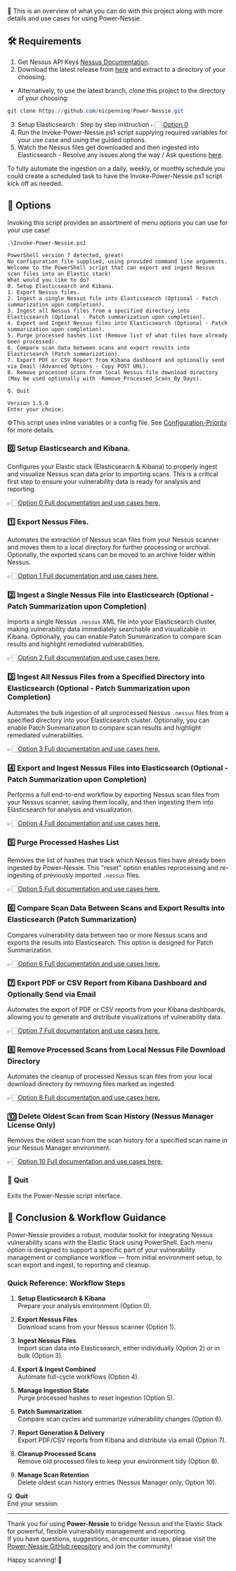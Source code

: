 💫 This is an overview of what you can do with this project along with more details and use cases for using Power-Nessie.

## 🛠️ Requirements
1. Get Nessus API Keys [Nessus Documentation](https://docs.tenable.com/nessus/Content/GenerateAnAPIKey.htm).
2. Download the latest release from [here](https://github.com/nicpenning/Power-Nessie/releases/latest) and extract to a directory of your choosing.
- Alternatively, to use the latest branch, clone this project to the directory of your choosing: 
```PowerShell
git clone https://github.com/nicpenning/Power-Nessie.git
```
3. Setup Elasticsearch : Step by step instruction 👉🏻 [Option 0](./Option-0.md)
4. Run the Invoke-Power-Nessie.ps1 script supplying required variables for your use case and using the guided options.
5. Watch the Nessus files get downloaded and then ingested into Elasticsearch - Resolve any issues along the way / Ask questions [here](https://github.com/nicpenning/Power-Nessie/discussions).

To fully automate the ingestion on a daily, weekly, or monthly schedule you could create a scheduled task to have the Invoke-Power-Nessie.ps1 script kick off as needed.

## 📃 Options
Invoking this script provides an assortment of menu options you can use for your use case!

```
.\Invoke-Power-Nessie.ps1

PowerShell version 7 detected, great!
No configuration file supplied, using provided command line arguments.
Welcome to the PowerShell script that can export and ingest Nessus scan files into an Elastic stack!
What would you like to do?
0. Setup Elasticsearch and Kibana.
1. Export Nessus files.
2. Ingest a single Nessus file into Elasticsearch (Optional - Patch summarization upon completion).
3. Ingest all Nessus files from a specified directory into Elasticsearch (Optional - Patch summarization upon completion).
4. Export and Ingest Nessus files into Elasticsearch (Optional - Patch summarization upon completion).
5. Purge processed hashes list (Remove list of what files have already been processed).
6. Compare scan data between scans and export results into Elasticsearch (Patch summarization).
7. Export PDF or CSV Report from Kibana dashboard and optionally send via Email (Advanced Options - Copy POST URL).
8. Remove processed scans from local Nessus file download directory (May be used optionally with -Remove_Processed_Scans_By_Days).

Q. Quit

Version 1.5.0
Enter your choice:
```

⚙️This script uses inline variables or a config file. See [Configuration-Priority](https://github.com/nicpenning/Power-Nessie/blob/main/documentation/Configuration-Priority.md) for more details.

### 0️⃣ **Setup Elasticsearch and Kibana.**

Configures your Elastic stack (Elasticsearch & Kibana) to properly ingest and visualize Nessus scan data prior to importing scans. This is a critical first step to ensure your vulnerability data is ready for analysis and reporting.

👉🏻[Option 0 Full documentation and use cases here.](./Option-0.md)

### 1️⃣ **Export Nessus Files.**

Automates the extraction of Nessus scan files from your Nessus scanner and moves them to a local directory for further processing or archival. Optionally, the exported scans can be moved to an archive folder within Nessus.

👉🏻[Option 1 Full documentation and use cases here.](./Option-1.md)

### 2️⃣ **Ingest a Single Nessus File into Elasticsearch (Optional - Patch Summarization upon Completion)**

Imports a single Nessus `.nessus` XML file into your Elasticsearch cluster, making vulnerability data immediately searchable and visualizable in Kibana. Optionally, you can enable Patch Summarization to compare scan results and highlight remediated vulnerabilities.

👉🏻[Option 2 Full documentation and use cases here.](./Option-2.md)

### 3️⃣ **Ingest All Nessus Files from a Specified Directory into Elasticsearch (Optional - Patch Summarization upon Completion)**

Automates the bulk ingestion of all unprocessed Nessus `.nessus` files from a specified directory into your Elasticsearch cluster. Optionally, you can enable Patch Summarization to compare scan results and highlight remediated vulnerabilities.

👉🏻[Option 3 Full documentation and use cases here.](./Option-3.md)

### 4️⃣ **Export and Ingest Nessus Files into Elasticsearch (Optional - Patch Summarization upon Completion)**

Performs a full end-to-end workflow by exporting Nessus scan files from your Nessus scanner, saving them locally, and then ingesting them into Elasticsearch for analysis and visualization.

👉🏻[Option 4 Full documentation and use cases here.](./Option-4.md)

### 5️⃣ **Purge Processed Hashes List**

Removes the list of hashes that track which Nessus files have already been ingested by Power-Nessie. This "reset" option enables reprocessing and re-ingesting of previously imported `.nessus` files.

👉🏻[Option 5 Full documentation and use cases here.](./Option-5.md)

### 6️⃣ **Compare Scan Data Between Scans and Export Results into Elasticsearch (Patch Summarization)**

Compares vulnerability data between two or more Nessus scans and exports the results into Elasticsearch. This option is designed for Patch Summarization.

👉🏻[Option 6 Full documentation and use cases here.](./Option-6.md)

### 7️⃣ **Export PDF or CSV Report from Kibana Dashboard and Optionally Send via Email**

Automates the export of PDF or CSV reports from your Kibana dashboards, allowing you to generate and distribute visualizations of vulnerability data.

👉🏻[Option 7 Full documentation and use cases here.](./Option-7.md)

### 8️⃣ **Remove Processed Scans from Local Nessus File Download Directory**

Automates the cleanup of processed Nessus scan files from your local download directory by removing files marked as ingested.

👉🏻[Option 8 Full documentation and use cases here.](./Option-8.md)

### 🔟 **Delete Oldest Scan from Scan History (Nessus Manager License Only)**

Removes the oldest scan from the scan history for a specified scan name in your Nessus Manager environment.

👉🏻[Option 10 Full documentation and use cases here.](./Option-10.md)

### 🚫 **Quit**

Exits the Power-Nessie script interface.

## 🎉 Conclusion & Workflow Guidance

Power-Nessie provides a robust, modular toolkit for integrating Nessus vulnerability scans with the Elastic Stack using PowerShell. Each menu option is designed to support a specific part of your vulnerability management or compliance workflow — from initial environment setup, to scan export and ingest, to reporting and cleanup.

### Quick Reference: Workflow Steps

1. **Setup Elasticsearch & Kibana**  
   Prepare your analysis environment (Option 0).

2. **Export Nessus Files**  
   Download scans from your Nessus scanner (Option 1).

3. **Ingest Nessus Files**  
   Import scan data into Elasticsearch, either individually (Option 2) or in bulk (Option 3).

4. **Export & Ingest Combined**  
   Automate full-cycle workflows (Option 4).

5. **Manage Ingestion State**  
   Purge processed hashes to reset ingestion (Option 5).

6. **Patch Summarization**  
   Compare scan cycles and summarize vulnerability changes (Option 6).

7. **Report Generation & Delivery**  
   Export PDF/CSV reports from Kibana and distribute via email (Option 7).

8. **Cleanup Processed Scans**  
   Remove old processed files to keep your environment tidy (Option 8).

10. **Manage Scan Retention**  
    Delete oldest scan history entries (Nessus Manager only, Option 10).

Q. **Quit**  
   End your session.

---

Thank you for using **Power-Nessie** to bridge Nessus and the Elastic Stack for powerful, flexible vulnerability management and reporting.  
If you have questions, suggestions, or encounter issues, please visit the [Power-Nessie GitHub repository](https://github.com/nicpenning/Power-Nessie) and join the community!

Happy scanning! 🚀
